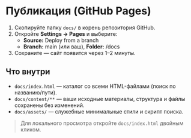 # Публикация (GitHub Pages)

1) Скопируйте папку `docs/` в корень репозитория GitHub.
2) Откройте **Settings → Pages** и выберите:
   - **Source:** Deploy from a branch
   - **Branch:** main (или ваш), **Folder:** /docs
3) Сохраните — сайт появится через 1–2 минуты.

## Что внутри
- `docs/index.html` — каталог со всеми HTML-файлами (поиск по названию/пути).
- `docs/content/**` — ваши исходные материалы, структура и файлы сохранены без изменений.
- `docs/assets/` — служебные минимальные стили и скрипт поиска.

> Для локального просмотра откройте `docs/index.html` двойным кликом.
